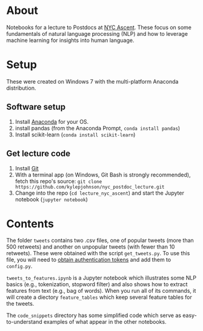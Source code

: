 # About

Notebooks for a lecture to Postdocs at [NYC Ascent](http://www.nycascent.org/). These focus on some fundamentals of natural language processing (NLP) and how to leverage machine learning for insights into human language.


# Setup

These were created on Windows 7 with the multi-platform Anaconda distribution.

## Software setup
1. Install [Anaconda](https://www.continuum.io/downloads) for your OS.
1. install pandas (from the Anaconda Prompt, `conda install pandas`)
1. Install scikit-learn (`conda install scikit-learn`)

## Get lecture code
1. Install [Git](https://git-scm.com/downloads)
1. With a terminal app (on Windows, Git Bash is strongly recommended), fetch this repo's source: `git clone https://github.com/kylepjohnson/nyc_postdoc_lecture.git`
1. Change into the repo (`cd lecture_nyc_ascent`) and start the Jupyter notebook (`jupyter notebook`)


# Contents

The folder `tweets` contains two .csv files, one of popular tweets (more than 500 retweets) and another on unpopular tweets (with fewer than 10 retweets). These were obtained with the script `get_tweets.py`. To use this file, you will need to [obtain authentication tokens](https://apps.twitter.com/) and add them to `config.py`.

`tweets_to_features.ipynb` is a Jupyter notebook which illustrates some NLP basics (e.g., tokenization, stopword filter) and also shows how to extract features from text (e.g., bag of words). When you run all of its commands, it will create a diectory `feature_tables` which keep several feature tables for the tweets.

The `code_snippets` directory has some simplified code which serve as easy-to-understand examples of what appear in the other notebooks.